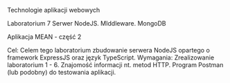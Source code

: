Technologie aplikacji webowych

Laboratorium 7
Serwer NodeJS. MIddleware. MongoDB

Aplikacja MEAN - część 2

Cel: Celem tego laboratorium zbudowanie serwera NodeJS opartego o framework ExpressJS oraz język TypeScript.
Wymagania:
Zrealizowanie laboratorium 1 - 6.
Znajomość informacji nt. metod HTTP.
Program Postman (lub podobny) do testowania aplikacji.
